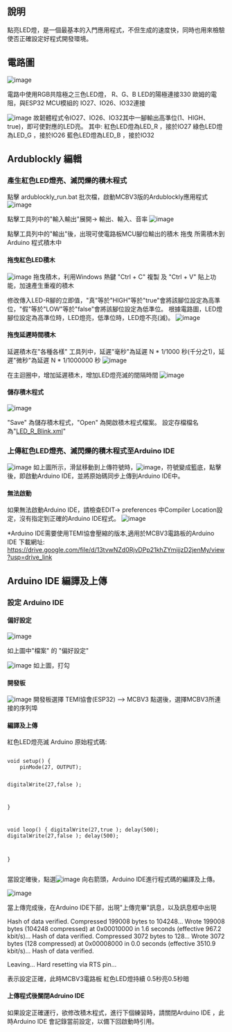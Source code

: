 
## 說明

點亮LED燈，是一個最基本的入門應用程式，不但生成的速度快，同時也用來檢驗使否正確設定好程式開發環境。

## 電路圖

![image](images/1708149608259.png)

電路中使用RGB共陰極之三色LED燈，
R、G、B LED的陽極連接330 歐姆的電阻，與ESP32 MCU模組的 IO27、IO26、IO32連接

![image](images/1708149669611.png)
故韌體程式令IO27、IO26、IO32其中一腳輸出高準位(1、HIGH、true)，即可使對應的LED亮。
其中:
紅色LED燈為LED_R ，接於IO27
綠色LED燈為LED_G ，接於IO26
藍色LED燈為LED_B ，接於IO32

## Ardublockly 編輯

### 產生紅色LED燈亮、滅閃爍的積木程式

點擊 ardublockly_run.bat 批次檔，啟動MCBV3版的Ardublockly應用程式
![image](images/image.png)

點擊工具列中的"輸入輸出"展開-> 輸出、輸入、音率
![image](images/image-1.png)

點擊工具列中的"輸出"後，出現可使電路板MCU腳位輸出的積木
拖曳 所需積木到Arduino 程式積木中

#### 拖曳紅色LED積木

![image](images/image-2.png)
拖曳積木，利用Windows 熱鍵 "Ctrl + C" 複製 及 "Ctrl + V" 貼上功能，加速產生重複的積木

修改傳入LED-R腳的立即值，"真"等於"HIGH"等於"true"會將該腳位設定為高準位，"假"等於"LOW"等於"false"會將該腳位設定為低準位。 根據電路圖，LED燈腳位設定為高準位時，LED燈亮，低準位時，LED燈不亮(滅)。
![image](images/image-3.png)

#### 拖曳延遲時間積木

延遲積木在"各種各樣" 工具列中，延遲"毫秒"為延遲 N * 1/1000 秒(千分之1)，延遲"微秒"為延遲 N * 1/1000000 秒
![image](images/image-4.png)

在主迴圈中，增加延遲積木，增加LED燈亮滅的間隔時間
![image](images/image-5.png)

#### 儲存積木程式

![image](images/image-6.png)

"Save" 為儲存積木程式，"Open" 為開啟積木程式檔案。
設定存檔檔名為"<a href="LED_R_Blink.xml">LED_R_Blink.xml</a>"

### 上傳紅色LED燈亮、滅閃爍的積木程式至Arduino IDE

![image](images/image-7.png)
如上圖所示，滑鼠移動到上傳符號時，![image](images/image-8.png)，符號變成籃底，點擊後，即啟動Arduino IDE，並將原始碼同步上傳到Arduino IDE中。

#### 無法啟動

如果無法啟動Arduino IDE，請檢查EDIT-> preferences 中Compiler Location設定，沒有指定到正確的Arduino IDE程式。
![image](images/image-9.png)

*Arduino IDE需要使用TEMI協會壓縮的版本,適用於MCBV3電路板的Arduino IDE 下載網址:
https://drive.google.com/file/d/13tvwNZd0RjvDPp21khZYmijjzD2jenMy/view?usp=drive_link

## Arduino IDE 編譯及上傳

### 設定 Arduino IDE

#### 偏好設定

![image](images/image-10.png)

如上圖中"檔案" 的 "偏好設定"

![image](images/image-11.png)
如上圖，打勾

#### 開發板

![image](images/image-12.png)
開發板選擇 TEMI協會(ESP32) --> MCBV3
點選後，選擇MCBV3所連接的序列埠

#### 編譯及上傳

<p>紅色LED燈亮滅 Arduino 原始程式碼:</p>
<pre><code>
void setup() {
  	pinMode(27, OUTPUT);

digitalWrite(27,false );

}

void loop() {
digitalWrite(27,true );
delay(500);
digitalWrite(27,false );
delay(500);

}
</code></pre>
當設定確後，點選![image](images/image-13.png) 向右箭頭，Arduino IDE進行程式碼的編譯及上傳。

![image](images/image-14.png)

當上傳完成後，在Arduino IDE下部，出現"上傳完畢"訊息，以及訊息框中出現

Hash of data verified.
Compressed 199008 bytes to 104248...
Wrote 199008 bytes (104248 compressed) at 0x00010000 in 1.6 seconds (effective 967.2 kbit/s)...
Hash of data verified.
Compressed 3072 bytes to 128...
Wrote 3072 bytes (128 compressed) at 0x00008000 in 0.0 seconds (effective 3510.9 kbit/s)...
Hash of data verified.

Leaving...
Hard resetting via RTS pin...

表示設定正確，此時MCBV3電路板 紅色LED燈持續 0.5秒亮0.5秒暗

#### 上傳程式後關閉Adruino IDE

如果設定正確運行，欲修改積木程式，進行下個練習時，請關閉Arduino IDE ，此時Arduino IDE 會記錄當前設定，以備下回啟動時引用。
